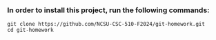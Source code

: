 ### In order to install this project, run the following commands:  
  ```git clone https://github.com/NCSU-CSC-510-F2024/git-homework.git```  
  ```cd git-homework```
